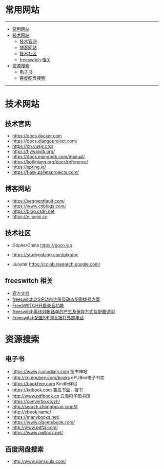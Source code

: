 # 常用网站

---

- [常用网站](#常用网站)
- [技术网站](#技术网站)
  - [技术官网](#技术官网)
  - [博客网站](#博客网站)
  - [技术社区](#技术社区)
  - [freeswitch 相关](#freeswitch-相关)
- [资源搜索](#资源搜索)
  - [电子书](#电子书)
  - [百度网盘搜索](#百度网盘搜索)

---

# 技术网站

## 技术官网

- https://docs.docker.com
- https://docs.djangoproject.com/
- https://cn.vuejs.org/
- https://flywaydb.org/
- https://docs.mongodb.com/manual/
- https://kotlinlang.org/docs/reference/
- https://spring.io/
- https://flask.palletsprojects.com/

## 博客网站

- https://segmentfault.com/
- https://www.cnblogs.com/
- https://blog.csdn.net
- https://e.juejin.cn

## 技术社区

- GopherChina https://gocn.vip
- https://studygolang.com/pkgdoc

- Jupyter https://colab.research.google.com/

## freeswitch 相关
- [官方文档](https://freeswitch.org/confluence)
- [freeswitch之SIP动态注册及动态配置拨号方案](https://blog.csdn.net/weixin_45843878/article/details/105655400)
- [FreeSWITCH开启录音功能](https://blog.csdn.net/angellee1988/article/details/101865363)
- [freeswitch离线对帐话单的产生及保存方式及配置说明](https://blog.csdn.net/y_xianjun/article/details/38225261)
- [Freeswitch配置SIP网关拨打外部电话](https://blog.csdn.net/wlg9527/article/details/106247292)


# 资源搜索



## 电子书

- https://www.jiumodiary.com 搜书神站
- http://cn.epubee.com/books ePUBee电子书库
- https://bookfere.com Kindle伴侣
- https://kgbook.com 苦瓜书盘，搜书
- http://www.pdfbook.cn 云海电子图书馆
- https://convertio.co/zh/
- http://search.chongbuluo.com/#
- http://ebook.name/
- https://manybooks.net/
- https://www.planetebook.com/
- http://www.pdfzj.com/
- https://www.owllook.net/

## 百度网盘搜索

- http://www.pansoula.com/


